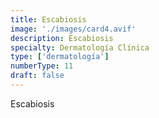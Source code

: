 ```yaml
---
title: Escabiosis
image: './images/card4.avif'
description: Escabiosis
specialty: Dermatología Clínica
type: ['dermatología']
numberType: 11
draft: false
---
```


Escabiosis
